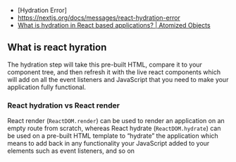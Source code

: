  * [Hydration Error]
 * https://nextjs.org/docs/messages/react-hydration-error
 * [What is hydration in React based applications? | Atomized Objects](https://atomizedobjects.com/blog/react/what-is-hydration-in-react-based-applications/)


## What is react hyration

The hydration step will take this pre-built HTML, compare it to your component tree, and then refresh it with the live react components which will add on all the event listeners and JavaScript that you need to make your application fully functional.


### React hydration vs React render

React render (`ReactDOM.render`) can be used to render an application on an empty route from scratch, whereas React hydrate (`ReactDOM.hydrate`) can be used on a pre-built HTML template to “hydrate” the application which means to add back in any functionality your JavaScript added to your elements such as event listeners, and so on